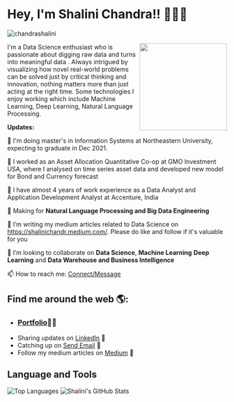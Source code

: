 # Hey, I'm Shalini Chandra!! 👩🏾‍💻
<p align="left"> <img src="https://komarev.com/ghpvc/?username=chandrashalini" alt="chandrashalini" /> </p>
<img align='right' src='https://github.com/chandrashalini/shal/blob/main/data.gif' width='200"'>
I'm a Data Science enthusiast who is passionate about digging raw data and turns into meaningful data . Always intrigued by visualizing how novel real-world problems can be solved just by critical thinking and innovation, nothing matters more than just acting at the right time. Some technologies I enjoy working which include Machine Learning, Deep Learning, Natural Language Processing. 

**Updates:**

🔭 I'm doing master's in Information Systems at Northeastern University, expecting to graduate in Dec 2021.

🔭 I worked as an Asset Allocation Quantitative Co-op at GMO Investment USA, where I analysed on time series asset data and developed new model for Bond and Currency forecast 

🔭 I have almost 4 years of work experience as a Data Analyst and Application Development Analyst at Accenture, India

🔭 Making for **Natural Language Processing and Big Data Engineering**

🌱 I’m  writing my medium articles related to Data Science on https://shalinichandr.medium.com/. Please do like and follow if it's valuable for you

👯 I’m looking to collaborate on **Data Science**, **Machine Learning** **Deep Learning** and **Data Warehouse and Business Intelligence**

📫 How to reach me: [Connect/Message](https://www.linkedin.com/in/shalini-chandra-b1734b8b/)

## Find me around the web 🌎: 

- <h3><a href="https://chandrashalini.github.io/">Portfolio</a>👩🏾‍ </h3>
- Sharing updates on <a href="https://www.linkedin.com/in/shalini-chandra-b1734b8b/">LinkedIn</a> 💼
- Catching up on <a href = "mailto: chandra.shal@northeastern.edu">Send Email</a> :e-mail: 
- Follow my medium articles on <a href="https://shalinichandr.medium.com/">Medium</a> 💼 

## **Language and Tools**
![Top Languages](https://github-readme-stats.vercel.app/api/top-langs/?username=chandrashalini&theme=radical)
![Shalini's GitHub Stats](https://github-readme-stats.vercel.app/api?username=chandrashalini&hide=prs,issues,contribs?username=chandrashalini&count_private=true?username=chandrashalini&show_icons=true&theme=radical)
</code>

